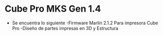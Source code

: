# Cube Pro MKS Gen 1.4
 - Se encuentra lo siguiente 
   -Firmware Marlin 2.1.2 Para impresora Cube Pro 
   -Diseño de partes impresas en 3D y Estructura
